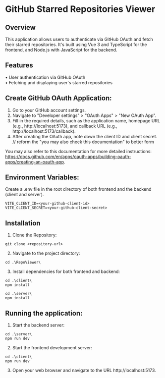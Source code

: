 # GitHub Starred Repositories Viewer

## Overview
This application allows users to authenticate via GitHub OAuth and fetch their starred repositories. It's built using Vue 3 and TypeScript for the frontend, and Node.js with JavaScript for the backend.

## Features
• User authentication via GitHub OAuth \
• Fetching and displaying user's starred repositories

## Create GitHub OAuth Application:
1. Go to your GitHub account settings.
2. Navigate to "Developer settings" > "OAuth Apps" > "New OAuth App".
3. Fill in the required details, such as the application name, homepage URL (e.g., http://localhost:5173), and callback URL (e.g., http://localhost:5173/callback). 
4. After creating the OAuth app, note down the client ID and client secret. // reform the "you may also check this documentation" to better form

You may also refer to this documentation for more detailed instructions: https://docs.github.com/en/apps/oauth-apps/building-oauth-apps/creating-an-oauth-app.

## Environment Variables:
Create a .env file in the root directory of both frontend and the backend (client and server).

```
VITE_CLIENT_ID=<your-github-client-id>
VITE_CLIENT_SECRET=<your-github-client-secret>
```

## Installation
1. Clone the Repository:
```
git clone <repository-url>
```
2. Navigate to the project directory:
```
cd .\RepoViewer\
```
3. Install dependencies for both frontend and backend:
```
cd .\client\
npm install

cd .\server\
npm install
```

## Running the application:

1. Start the backend server:
```
cd .\server\
npm run dev
```
2. Start the frontend development server:
```
cd .\client\
npm run dev
```
3. Open your web browser and navigate to the URL http://localhost:5173.


